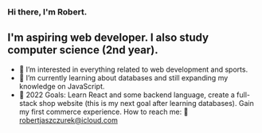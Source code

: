 ### Hi there, I'm Robert. 

## I'm aspiring web developer. I also study computer science (2nd year). 

- 👀 I’m interested in everything related to web development and sports. 
- 🌱 I’m currently learning about databases and still expanding my knowledge on JavaScript.
- 🥅 2022 Goals: Learn React and some backend language, create a full-stack shop website (this is my next goal after learning databases). Gain my first commerce experience.
 How to reach me: 📧 robertjaszczurek@icloud.com

